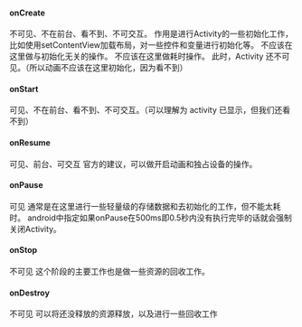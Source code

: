 ---
---

#### onCreate

不可见、不在前台、看不到、不可交互。
作用是进行Activity的一些初始化工作，比如使用setContentView加载布局，对一些控件和变量进行初始化等。
不应该在这里做与初始化无关的操作。
不应该在这里做耗时操作。
此时，Activity 还不可见。（所以动画不应该在这里初始化，因为看不到）

#### onStart

可见、不在前台、看不到、不可交互。（可以理解为 activity 已显示，但我们还看不到）

#### onResume

可见、前台、可交互
官方的建议，可以做开启动画和独占设备的操作。

#### onPause

可见
通常是在这里进行一些轻量级的存储数据和去初始化的工作，但不能太耗时。
android中指定如果onPause在500ms即0.5秒内没有执行完毕的话就会强制关闭Activity。

#### onStop

不可见
这个阶段的主要工作也是做一些资源的回收工作。

#### onDestroy

不可见
可以将还没释放的资源释放，以及进行一些回收工作

